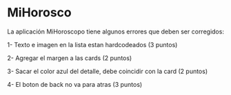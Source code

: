 # MiHorosco

La aplicación MiHoroscopo tiene algunos errores que deben ser corregidos:

1- Texto e imagen en la lista estan hardcodeados (3 puntos)

2- Agregar el margen a las cards (2 puntos)

3- Sacar el color azul del detalle, debe coincidir con la card (2 puntos)

4- El boton de back no va para atras (3 puntos)
